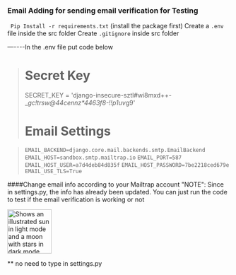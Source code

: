 ### Email Adding for sending email verification for Testing
`
Pip Install -r requirements.txt` (install the package first)
Create a `.env`  file inside the src folder
Create `.gitignore` inside src folder


—----In the .env file put code below

># Secret Key
>SECRET_KEY = 'django-insecure-sztl#wi8mxd++-__gc!trsw@44cennz*4463f8-!!p_*1uv*g9'
># Email Settings

>`EMAIL_BACKEND=django.core.mail.backends.smtp.EmailBackend`
>`EMAIL_HOST=sandbox.smtp.mailtrap.io`
>`EMAIL_PORT=587`
>`EMAIL_HOST_USER=a7d4deb84d835f`
>`EMAIL_HOST_PASSWORD=7be2218ced679e`
>`EMAIL_USE_TLS=True`


####Change email info according to your Mailtrap account
"NOTE": Since in settings.py, the info has already been updated. You can just run the code to test if the email verification is working or not 

<picture>
  <img alt="Shows an illustrated sun in light mode and a moon with stars in dark mode." src="[https://github.com/CADT-CAPSTONE-PROJECTS-I/CAPPLY-/assets/112000019/f984ad3a-c553-46c0-bbe5-ef8058601d7f]" width="100">
</picture>

** no need to type in settings.py
